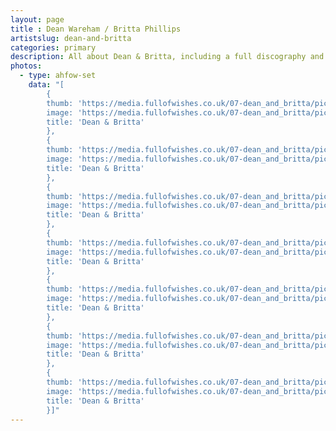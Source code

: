 ```yaml
---
layout: page
title : Dean Wareham / Britta Phillips
artistslug: dean-and-britta
categories: primary
description: All about Dean & Britta, including a full discography and a collection of shows with photos and other memorabilia
photos:
  - type: ahfow-set
    data: "[
        {
        thumb: 'https://media.fullofwishes.co.uk/07-dean_and_britta/pictures/deanandbritta_thumb.jpg',
        image: 'https://media.fullofwishes.co.uk/07-dean_and_britta/pictures/deanandbritta.jpg',
        title: 'Dean & Britta'
        },
        {
        thumb: 'https://media.fullofwishes.co.uk/07-dean_and_britta/pictures/dean-brita-magnet2009_thumb.jpg',
        image: 'https://media.fullofwishes.co.uk/07-dean_and_britta/pictures/dean-brita-magnet2009.jpg',
        title: 'Dean & Britta'
        },
        {
        thumb: 'https://media.fullofwishes.co.uk/07-dean_and_britta/pictures/1186060641_thumb.jpg',
        image: 'https://media.fullofwishes.co.uk/07-dean_and_britta/pictures/1186060641.jpg',
        title: 'Dean & Britta'
        },
        {
        thumb: 'https://media.fullofwishes.co.uk/07-dean_and_britta/pictures/1186060859_thumb.jpg',
        image: 'https://media.fullofwishes.co.uk/07-dean_and_britta/pictures/1186060859.jpg',
        title: 'Dean & Britta'
        },
        {
        thumb: 'https://media.fullofwishes.co.uk/07-dean_and_britta/pictures/britta-watches_thumb.jpg',
        image: 'https://media.fullofwishes.co.uk/07-dean_and_britta/pictures/britta-watches.jpg',
        title: 'Dean & Britta'
        },
        {
        thumb: 'https://media.fullofwishes.co.uk/07-dean_and_britta/pictures/dean_and_britta_promo_2007_thumb.jpg',
        image: 'https://media.fullofwishes.co.uk/07-dean_and_britta/pictures/dean_and_britta_promo_2007.jpg',
        title: 'Dean & Britta'
        },
        {
        thumb: 'https://media.fullofwishes.co.uk/07-dean_and_britta/pictures/tim-underwood.com_db6_thumb.jpg',
        image: 'https://media.fullofwishes.co.uk/07-dean_and_britta/pictures/tim-underwood.com_db6.jpg',
        title: 'Dean & Britta'
        }]"
---
```


